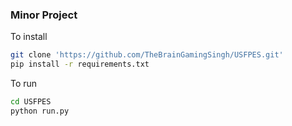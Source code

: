 ### Minor Project
To install

```bash
git clone 'https://github.com/TheBrainGamingSingh/USFPES.git'
pip install -r requirements.txt
```
To run

```bash
cd USFPES
python run.py
```
